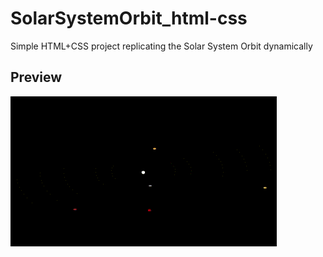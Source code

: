 # SolarSystemOrbit_html-css

Simple HTML+CSS project replicating the Solar System Orbit dynamically

## Preview

![Solar System Orbit Preview](public/img/project-preview.gif)
